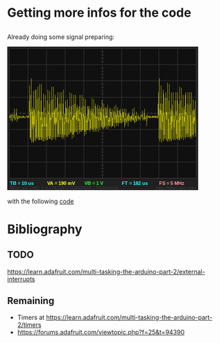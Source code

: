 # Getting more infos for the code

## 

Already doing some signal preparing:

![](software/featherWICED/SimpleSignalGenerator.png)


with  the following [code](software/featherWICED/SimpleSignalGenerator.ino)


# Bibliography

## TODO 

https://learn.adafruit.com/multi-tasking-the-arduino-part-2/external-interrupts


## Remaining 

* Timers at https://learn.adafruit.com/multi-tasking-the-arduino-part-2/timers
* https://forums.adafruit.com/viewtopic.php?f=25&t=94390
